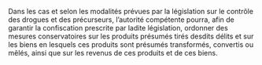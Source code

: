 Dans les cas et selon les modalités prévues par la législation sur le contrôle des drogues et des précurseurs, l’autorité compétente pourra, afin de garantir la confiscation prescrite par ladite législation, ordonner des mesures conservatoires sur les produits présumés tirés desdits délits et sur les biens en lesquels ces produits sont présumés transformés, convertis ou mêlés, ainsi que sur les revenus de ces produits et de ces biens.